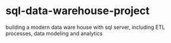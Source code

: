 # sql-data-warehouse-project
building a modern data ware house with sql server, including ETL processes, data modeling and analytics
